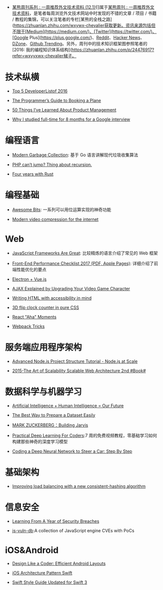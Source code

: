 ﻿- [某熊周刊系列 : 一周推荐外文技术资料 (12.1)](https://zhuanlan.zhihu.com/p/24516669?refer=wx-chevalier)归属于[某熊周刊 : 一周推荐外文技术资料](https://github.com/wxywx-chevalierder-Knowledge-Graph/tree/master/Weekly)，是笔者每周浏览外文技术网站中时发现的不错的文章 / 项目 / 书籍 / 教程的集锦，可以关注笔者的专栏[某熊的全栈之路](https://zhuanlan.zhihu.com/wxywx-chevalier获取更新。资讯来源包括但不限于[Medium](https://medium.com/)、[Twitter](https://twitter.com/)、[Google Plus](https://plus.google.com/)、[Reddit](https://www.reddit.com/)、[Hacker News](https://news.ycombinator.com/)、[DZone](https://dzone.com/)、[Github Trending](https://github.com/trending)。另外，周刊中的技术知识框架图参照笔者的[2016: 我的编程知识体系结构](https://zhuanlan.zhihu.com/p/24476917?refer=wxyyxwx-chevalier梯子。

# 技术纵横

- [Top 5 DeveloperListof 2016](https://blog.devmastery.com/top-5-links-of-2016-for-developers-280b12575f47#.bqy6cmw1p)

- [The Programmer’s Guide to Booking a Plane](https://hackernoon.com/the-programmers-guide-to-booking-a-plane-11e37d610045#.ii8va4wdq)

- [50 Things I’ve Learned About Product Management](https://hackernoon.com/50-things-ive-learned-about-product-management-300cc67ca6ee#.5m6xadkqp)

- [Why I studied full-time for 8 months for a Google interview](https://medium.freecodecamp.com/why-i-studied-full-time-for-8-months-for-a-google-interview-cc662ce9bb13#.doksk6783)

# 编程语言

- [Modern Garbage Collection](https://medium.com/@octskyward/modern-garbage-collection-911ef4f8bd8e#.e8fq0wq0r): 基于 Go 语言讲解现代垃圾收集算法

- [PHP can’t jump? Thing about recursion.](http://brylkowski.com/php-cant-jump-thing-about-recursion/)

- [Four years with Rust](http://words.steveklabnik.com/four-years-with-rust)

# 编程基础

- [Awesome Bits](https://github.com/keonkim/awesome-bits): 一系列可以用位运算实现的神奇功能

- [Modern video compression for the internet](https://github.com/xiph/daala)

# Web

- [JavaScript Frameworks Are Great](https://medium.com/@mattburgess/javascript-frameworks-are-great-2df4a3f0b24d#.r0929pjws): 比较精炼的语言介绍了常见的 Web 框架

- [Front-End Performance Checklist 2017 (PDF, Apple Pages)](https://www.smashingmagazine.com/2016/12/front-end-performance-checklist-2017-pdf-pages/): 详细介绍了前端性能优化的要点

- [Electron + Vue.js](https://medium.com/@kswanie21/electron-vue-js-f6c40abeb625#.xfhnxxny1)

- [AJAX Explained by Upgrading Your Video Game Character](https://medium.freecodecamp.com/ajax-explained-by-upgrading-your-video-game-character-17d26305163c#.v8aaupyi3)

- [Writing HTML with accessibility in mind](https://medium.com/@matuzo/writing-html-with-accessibility-in-mind-a62026493412#.z87sefzdw)

- [3D flip clock counter in pure CSS](http://codepen.io/unframework/pen/LbaLvG/)

- [React "Aha" Moments](https://tylermcginnis.com/react-aha-moments/)

- [Webpack Tricks](https://github.com/rstacruz/webpack-tricks)

# 服务端应用程序架构

- [Advanced Node.js Project Structure Tutorial - Node.js at Scale](https://blog.risingstack.com/node-js-project-structure-tutorial-node-js-at-scale/)

- [2015-The Art of Scalability Scalable Web Architecture 2nd #Book#](https://drive.wps.cn/view/l/b20c3798dd50419a92ec08769e56e06a)

# 数据科学与机器学习

- [Artificial Intelligence + Human Intelligence = Our Future](https://hackernoon.com/artificial-intelligence-human-intelligence-our-future-e1d8cbda8543#.ivhji0lo4)

- [The Best Way to Prepare a Dataset Easily](https://www.youtube.com/watch?v=0xVqLJe9_CY)

- [MARK ZUCKERBERG：Building Jarvis](https://www.facebook.com/notes/mark-zuckerberg/building-jarvis/10154361492931634)

- [Practical Deep Learning For Coders](http://course.fast.ai/):7 周的免费视频教程，零基础学习如何构建那些神奇的深度学习模型

- [Coding a Deep Neural Network to Steer a Car: Step By Step](https://medium.com/udacity/coding-a-deep-neural-network-to-steer-a-car-step-by-step-c075a12108e2#.awmvbdckj)

# 基础架构

- [Improving load balancing with a new consistent-hashing algorithm](https://medium.com/vimeo-engineering-blog/improving-load-balancing-with-a-new-consistent-hashing-algorithm-9f1bd75709ed#.va6mpmth6)

# 信息安全

- [Learning From A Year of Security Breaches](https://medium.com/starting-up-security/learning-from-a-year-of-security-breaches-ed036ea05d9b#.q15lihq8s)

- [js-vuln-db](https://github.com/tunz/js-vuln-db):A collection of JavaScript engine CVEs with PoCs

# iOS&Android

- [Design Like a Coder: Efficient Android Layouts](https://realm.io/news/gotocph-daniel-lew-efficient-android-layouts/)

- [iOS Architecture Pattern Swift](https://medium.com/@alejandrouribesnchez/ios-architecture-pattern-swift-52508d5411b#.cnmhvp4gw)

- [Swift Style Guide Updated for Swift 3](https://www.raywenderlich.com/148830/swift-style-guide-updated-for-swift-3)
